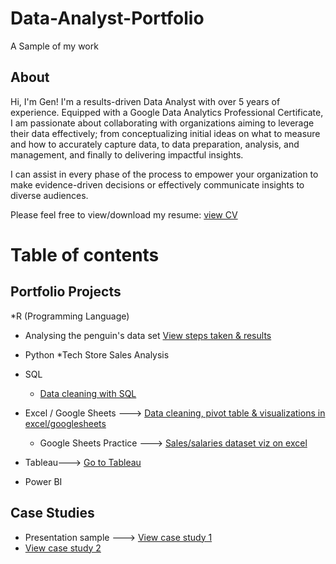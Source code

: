 # Data-Analyst-Portfolio
A Sample of my work
## About 
Hi, I'm Gen! I'm a results-driven Data Analyst with over 5 years of experience.
Equipped with a Google Data Analytics Professional Certificate, I am passionate about collaborating with organizations aiming to leverage their data effectively; 
from conceptualizing initial ideas on what to measure and how to accurately capture data, to data preparation, analysis, and management, and finally to delivering impactful insights.

I can assist in every phase of the process to empower your organization to make evidence-driven decisions or effectively communicate insights to diverse audiences.

Please feel free to view/download my resume: [view CV]([CRV.Gen.pdf](https://github.com/gencabreraa/Data-Analyst-Portfolio/blob/main/CRV.Gen.pdf))



# Table of contents 

 ## Portfolio Projects
*R (Programming Language)

   * Analysing the penguin's data set [View steps taken & results]( https://github.com/gencabreraa/Data-Analyst-Portfolio/blob/main/R%20Project.pdf)
     
* Python
    *Tech Store Sales Analysis
  
* SQL
   * [Data cleaning with SQL](https://github.com/gencabreraa/Data-Analyst-Portfolio/blob/main/Data%20cleaning%20with%20SQL.pdf)


* Excel / Google Sheets ---> [Data cleaning, pivot table & visualizations in excel/googlesheets](https://docs.google.com/spreadsheets/d/1JszW_SZwDj-J6_8TqqLb7feSBM0PxPdoiDux0p4_I9U/edit?usp=sharing&resourcekey=0-XPJNSDEfh9VGQjlT2AF2YA)
  * Google Sheets Practice ---> [Sales/salaries dataset viz on excel](https://docs.google.com/spreadsheets/d/1WDjlOZhikg_f86UGM56494XT_sPpJ065ErC49YXZJiQ/edit?usp=sharing)

* Tableau---> [Go to Tableau](https://public.tableau.com/app/profile/gen.castillo/vizzes)

* Power BI

## Case Studies

* Presentation sample ---> [View case study 1](https://github.com/gencabreraa/Data-Analyst-Portfolio/blob/main/Cyclistic%20Insights.pdf)
* [View case study 2](https://github.com/gencabreraa/Data-Analyst-Portfolio/blob/main/Smart%20Watch%20Data%20Analysis.pdf) 
  

## 
